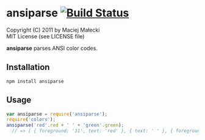 # ansiparse [![Build Status](https://secure.travis-ci.org/mmalecki/ansiparse.png)](http://travis-ci.org/mmalecki/ansiparse)
Copyright (C) 2011 by Maciej Małecki  
MIT License (see LICENSE file)

**ansiparse** parses ANSI color codes.

## Installation

    npm install ansiparse

## Usage
```js
var ansiparse = require('ansiparse');
require('colors');
ansiparse('red'.red + ' ' + 'green'.green);
  // => [ { foreground: '31', text: 'red' }, { text: ' ' }, { foreground: '32', text: 'green' } ]
```

